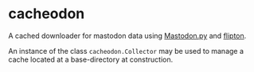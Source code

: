 # cacheodon
A cached downloader for mastodon data using [Mastodon.py](https://github.com/halcy/Mastodon.py) and [flipton](https://github.com/kokodokodo/flipton).  

An instance of the class `cacheodon.Collector` may be used to manage a cache located at a base-directory at construction.


